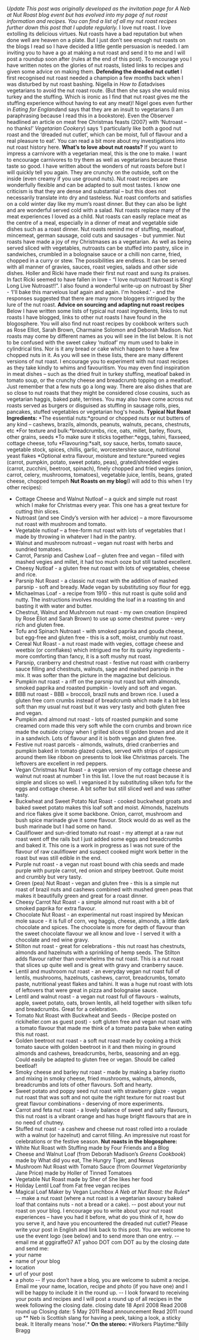 *Update This post was originally developed as the invitation page for A Neb at Nut Roast blog event but has evolved into my page of nut roast information and recipes. You can find a list of all my nut roast recipes further down this post that I update regularly.*
I love nut roast. I love extolling its delicious virtues. Nut roasts have a bad reputation but when done well are heaven on a plate. But I just don’t see enough nut roasts on the blogs I read so I have decided a little gentle persuasion is needed. I am inviting you to have a go at making a nut roast and send it to me and I will post a roundup soon after (rules at the end of this post). To encourage you I have written notes on the glories of nut roasts, listed links to recipes and given some advice on making them.
**Defending the dreaded nut cutlet**
I first recognised nut roast needed a champion a few months back when I was disturbed by nut roast bashing. Nigella in
*How to Eat*advises vegetarians to avoid the nut roast route. (But then she says she would miss turkey and the stuffing. Which is ironic as I find that nut roast gives me the stuffing experience without having to eat any meat)! Nigel goes even further in *Eating for England*and says that they are an insult to vegetarians (I am paraphrasing because I read this in a bookstore). Even the Observer headlined an article on meat free Christmas feasts (2007) with ‘Nutroast – no thanks!’ *Vegetarian Cookery*) says ‘I particularly like both a good nut roast and the ‘dreaded nut cutlet’, which can be moist, full of flavour and a real pleasure to eat’. You can read a bit more about my investigations into nut roast history here. **What’s to love about nut roasts?**
If you want to impress a carnivore with a vegetarian meal, this is the one to make. I want to encourage carnivores to try them as well as vegetarians because these taste so good.
I have written about the wonders of nut roasts before but I will quickly tell you again. They are crunchy on the outside, soft on the inside (even creamy if you use ground nuts). Nut roast recipes are wonderfully flexible and can be adapted to suit most tastes. I know one criticism is that they are dense and substantial – but this does not necessarily translate into dry and tasteless. Nut roast comforts and satisfies on a cold winter day like my mum’s roast dinner. But they can also be light and are wonderful served cold with a salad.
Nut roasts replace many of the meat experiences I loved as a child. Nut roasts can easily replace meat as the centre of a meal, especially in a dinner of meat and vegetable side dishes such as a roast dinner. Nut roasts remind me of stuffing, meatloaf, mincemeat, german sausage, cold cuts and sausages - but yummier. Nut roasts have made a joy of my Christmases as a vegetarian. As well as being served sliced with vegetables, nutroasts can be stuffed into pastry, slice in sandwiches, crumbled in a bolognaise sauce or a chilli non carne, fried, chopped in a curry or stew. The possibilities are endless. It can be served with all manner of gravies, sauces, roast vegies, salads and other side dishes.
Holler and Ricki have made their first nut roast and sung its praises. In fact Ricki seemed to have fallen in love - “I love nutroast! Nutroast is King! Long Live Nutroast!!”. I also found a wonderful write-up on nutroast by Sher - ‘I'll bake this marvelous loaf again and again. I'm hooked.’ - and the responses suggested that there are many more bloggers intrigued by the lure of the nut roast.
**Advice on sourcing and adapting nut roast recipes**
Below I have written some lists of typical nut roast ingredients, links to nut roasts I have blogged, links to other nut roasts I have found in the blogosphere. You will also find nut roast recipes by cookbook writers such as Rose Elliot, Sarah Brown, Charmaine Solomon and Deborah Madison. Nut roasts may come by different names as you will see in the list below. It is not to be confused with the sweet cakey ‘nutloaf’ my mum used to bake in cylindrical tins. Nor is it any bread or cake which happen to have a few chopped nuts in it.
As you will see in these lists, there are many different versions of nut roast. I encourage you to experiment with nut roast recipes as they take kindly to whims and favouritism. You may even find inspiration in meat dishes – such as the dried fruit in turkey stuffing, meatloaf baked in tomato soup, or the crunchy cheese and breadcrumb topping on a meatloaf. Just remember that a few nuts go a long way.
There are also dishes that are so close to nut roasts that they might be considered close cousins, such as vegetarian haggis, baked paté, terrines. You may also have come across nut roasts served as burgers or disguised as stuffing in sausage rolls, pies, pancakes, stuffed vegetables or vegetarian hog's heads.
**Typical Nut Roast Ingredients:** *The essential nuts:*ground or chopped nuts or nut butters of any kind – cashews, brazils, almonds, peanuts, walnuts, pecans, chestnuts, etc *For texture and bulk:*breadcrumbs, rice, oats, millet, barley, flours, other grains, seeds *To make sure it sticks together:*eggs, tahini, flaxseed, cottage cheese, tofu *Flavouring:*salt, soy sauce, herbs, tomato sauce, vegetable stock, spices, chillis, garlic, worcestershire sauce, nutritional yeast flakes *Optional extra flavour, moisture and texture:*pureed vegies (carrot, pumpkin, potato, sweet potato, peas), grated/shredded vegies (carrot, zucchini, beetroot, spinach), finely chopped and fried vegies (onion, carrot, celery, mushrooms, tomatoes), vegetable juice, lentils, beans, grated cheese, chopped tempeh **Nut Roasts on my blog**(I will add to this when I try other recipes):
- Cottage Cheese and Walnut Nutloaf – a quick and simple nut roast which I make for Christmas every year. This one has a great texture for cutting thin slices.
- Nutroast (and see Cindy’s version with her advice) – a more flavoursome nut roast with mushroom and tomato.
- Vegetable nutloaf – a free-form nut roast with lots of vegetables that I made by throwing in whatever I had in the pantry.
- Walnut and mushroom nutroast – vegan nut roast with herbs and sundried tomatoes.
- Carrot, Parsnip and Cashew Loaf – gluten free and vegan – filled with mashed vegies and millet, it had too much ooze but still tasted excellent.
- Cheesy Nutloaf - a gluten free nut roast with lots of vegetables, cheese and rice.
- Parsnip Nut Roast - a classic nut roast with the addition of mashed parsnip - soft and bready. Made vegan by substituting soy flour for egg.
- Michaelmas Loaf - a recipe from 1910 - this nut roast is quite solid and nutty. The instructions involves moulding the loaf in a roasting tin and basting it with water and butter.
- Chestnut, Walnut and Mushroom nut roast - my own creation (inspired by Rose Eliot and Sarah Brown) to use up some chestnut puree - very rich and gluten free.
- Tofu and Spinach Nutroast - with smoked paprika and gouda cheese, but egg-free and gluten free - this is a soft, moist, crumbly nut roast.
- Cereal Nut Roast - a nut roast made with vegies, cottage cheese and weetbix (or cornflakes) which intrigued me for its quirky ingredients - more comforting than fancy, it is a soft mushy nut roast.
- Parsnip, cranberry and chestnut roast - festive nut roast with cranberry sauce filling and chestnuts, walnuts, sage and mashed parsnip in the mix. It was softer than the picture in the magazine but delicious.
- Pumpkin nut roast - a riff on the parsnip nut roast but with almonds, smoked paprika and roasted pumpkin - lovely and soft and vegan.
- BBB nut roast - BBB = broccoli, brazil nuts and brown rice. I used a gluten free corn crumbs instead of breadcrumb which made it a bit less soft than my usual nut roast but it was very tasty and both gluten free and vegan.
- Pumpkin and almond nut roast - lots of roasted pumpkin and some creamed corn made this very soft while the corn crumbs and brown rice made the outside crispy when I grilled slices til golden brown and ate it in a sandwich. Lots of flavour and it is both vegan and gluten free.
- Festive nut roast parcels - almonds, walnuts, dried cranberries and pumpkin baked in tomato glazed cubes, served with strips of capsicum around them like ribbon on presents to look like Christmas parcels. The leftovers are excellent in red peppers.
- Vegan Christmas Nut Roast - a vegan version of my cottage cheese and walnut nut roast at number 1 in this list. I love the nut roast because it is simple and slices so well. I veganised it by substituting silken tofu for the eggs and cottage cheese. A bit softer but still sliced well and was rather tasty.
- Buckwheat and Sweet Potato Nut Roast - cooked buckwheat groats and baked sweet potato makes this loaf soft and moist. Almonds, hazelnuts and rice flakes give it some backbone. Onion, carrot, mushroom and bush spice marinade give it some flavour. Stock would do as well as the bush marinade but I had some on hand.
- Cauliflower and sun-dried tomato nut roast - my attempt at a raw nut roast went off the rails but I just added some eggs and breadcrumbs and baked it. This one is a work in progress as I was not sure of the flavour of raw cauliflower and suspect cooked might work better in the roast but was still edible in the end.
- Purple nut roast - a vegan nut roast bound with chia seeds and made purple with purple carrot, red onion and stripey beetroot. Quite moist and crumbly but very tasty.
- Green (pea) Nut Roast - vegan and gluten free - this is a simple nut roast of brazil nuts and cashews combined with mushed green peas that makes it beautifully green and great for a roast dinner.
- Cheesy Carrot Nut Roast - a simple almond nut roast with a bit of smoked paprika for extra flavour.
- Chocolate Nut Roast - an experimental nut roast inspired by Mexican mole sauce - it is full of corn, veg haggis, cheese, almonds, a little dark chocolate and spices. The chocolate is more for depth of flavour than the sweet chocolate flavour we all know and love - I served it with a chocolate and red wine gravy.
- Stilton nut roast - great for celebrations - this nut roast has chestnuts, almonds and hazelnuts with a sprinkling of hemp seeds. The Stilton adds flavour rather than overwhelms the nut roast. This is a nut roast that slices up quite well and is great with gravy and cranberry sauce.
- Lentil and mushroom nut roast - an everyday vegan nut roast full of lentils, mushrooms, hazelnuts, cashews, carrot, breadcrumbs, tomato paste, nutritional yeast flakes and tahini. It was a huge nut roast with lots of leftovers that were great in pizza and bolognaise sauce.
- Lentil and walnut roast - a vegan nut roast full of flavours - walnuts, apple, sweet potato, oats, brown lentils, all held together with silken tofu and breadcrumbs. Great for a celebration.
- Tomato Nut Roast with Buckwheat and Seeds - (Recipe posted on rickiheller.com as guest post) - soft gluten free and vegan nut roast with a tomato flavour that made me think of a tomato pasta bake when eating this nut roast.
- Golden beetroot nut roast - a soft nut roast made by cooking a thick tomato sauce with golden beetroot in it and then mixing in ground almonds and cashews, breadcrumbs, herbs, seasoning and an egg. Could easily be adapted to gluten free or vegan. Should be called beetloaf!
- Smoky cheese and barley nut roast - made by making a barley risotto and mixing in smoky cheese, fried mushrooms, walnuts, almonds, breadcrumbs and lots of other flavours. Soft and hearty.
- Sweet potato and poppy seed nut roast with strawberry glaze - vegan nut roast that was soft and not quite the right texture for nut roast but great flavour combinations - deserving of more experiments.
- Carrot and feta nut roast - a lovely balance of sweet and salty flavours, this nut roast is a vibrant orange and has huge bright flavours that are in no need of chutney.
- Stuffed nut roast - a cashew and cheese nut roast rolled into a roulade with a walnut (or hazelnut) and carrot filling. An impressive nut roast for celebrations or the festive season.
**Nut roasts in the blogosphere:**
- White Nut Roast with Stuffing made by Four Friends and a Blog
- Cheese and Walnut Loaf (from Deborah Madison’s
*Greens Cookbook*) made by What did you eat, The Hungry Tiger, and Nexus
- Mushroom Nut Roast with Tomato Sauce (from
*Gourmet Vegetarian*by Jane Price) made by Holler of Tinned Tomatoes
- Vegetable Nut Roast made by Sher of She likes her food
- Holiday Lentil Loaf from Fat free vegan recipes
- Magical Loaf Maker by Vegan Lunchbox
**A Neb* at Nut Roast: the Rules**
-- make a nut roast (where a nut roast is a vegetarian savoury baked loaf that contains nuts - not a bread or a cake).
-- post about your nut roast on your blog. I encourage you to write about your nut roast experiences – have you had it before, what do you think of it, how do you serve it, and have you encountered the dreaded nut cutlet? Please write your post in English and link back to this post. You are welcome to use the event logo (see below) and to send more than one entry.
-- email me at gggiraffe07 AT yahoo DOT com DOT au by the closing date and send me:
- your name
- name of your blog
- location
- url of your post
- a photo
-- If you don’t have a blog, you are welcome to submit a recipe. Email me your name, location, recipe and photo (if you have one) and I will be happy to include it in the round up.
-- I look forward to receiving your posts and recipes and I will post a round up of all recipes in the week following the closing date.
closing date 18 April 2008
Read 2008 round up
Closing date: 5 May 2011
Read announcement
Read 2011 round up
** Neb is Scottish slang for having a peek, taking a look, a sticky beak. It literally means ‘nose’.* **On the stereo:** *Workers Playtime:*Billy Bragg